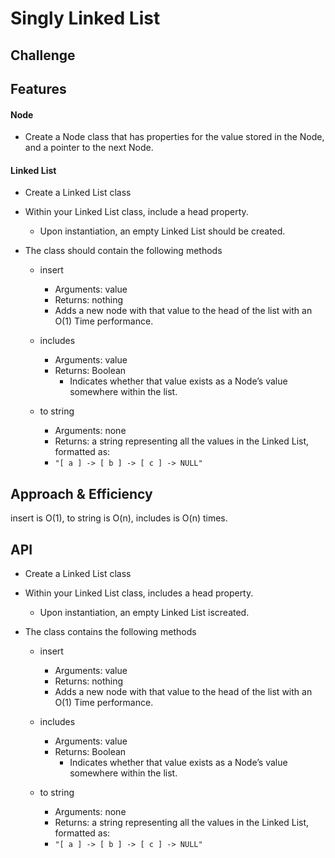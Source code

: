 # Singly Linked List
<!-- Short summary or background information -->

## Challenge
<!-- Description of the challenge -->

## Features

#### Node

- Create a Node class that has properties for the value stored in the Node, and a pointer to the next Node.

#### Linked List
- Create a Linked List class
- Within your Linked List class, include a head property.
  - Upon instantiation, an empty Linked List should be created.

- The class should contain the following methods
  - insert
    - Arguments: value
    - Returns: nothing
    - Adds a new node with that value to the head of the list with an O(1) Time performance.

  - includes
    - Arguments: value
    - Returns: Boolean
      - Indicates whether that value exists as a Node’s value somewhere within the list.

  - to string
    - Arguments: none
    - Returns: a string representing all the values in the Linked List, formatted as:
    - `"[ a ] -> [ b ] -> [ c ] -> NULL"`


## Approach & Efficiency
<!-- What approach did you take? Why? What is the Big O space/time for this approach? -->
insert is O(1), to string is O(n), includes is O(n) times.


## API
<!-- Description of each method publicly available to your Linked List -->
- Create a Linked List class
- Within your Linked List class, includes a head property.
  - Upon instantiation, an empty Linked List iscreated.

- The class contains the following methods
  - insert
    - Arguments: value
    - Returns: nothing
    - Adds a new node with that value to the head of the list with an O(1) Time performance.

  - includes
    - Arguments: value
    - Returns: Boolean
      - Indicates whether that value exists as a Node’s value somewhere within the list.

  - to string
    - Arguments: none
    - Returns: a string representing all the values in the Linked List, formatted as:
    - `"[ a ] -> [ b ] -> [ c ] -> NULL"`